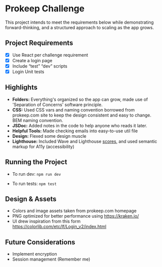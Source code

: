 # Prokeep Challenge

This project intends to meet the requirements below while demonstrating forward-thinking, and a structured approach to scaling as the app grows.

## Project Requirements

- [x] Use React per challenge requirement
- [x] Create a login page
- [x] Include “test” “dev” scripts
- [x] Login Unit tests

## Highlights

- **Folders:** Everything's organized so the app can grow, made use of 'Separation of Concerns' software principle.
- **CSS:** Used CSS vars and naming convention borrowed from prokeep.com site to keep the design consistent and easy to change. BEM naming convention.
- **JSDoc:** Added notes in the code to help anyone who reads it later.
- **Helpful Tools:** Made checking emails into easy-to-use util file
- **Design:** Flexed some design muscle
- **Lighthouse:** Included Wave and Lighthouse [scores](https://github.com/IshLovesLucy/tech-challenge-pk/blob/main/scores-lh-ax.png), and used semantic markup for A11y (accessibility)

## Running the Project

- To run dev:
  `npm run dev`

- To run tests:
  `npm test`

## Design & Assets

- Colors and image assets taken from prokeep.com homepage
- PNG optimized for better performance using https://kraken.io/
- UI drew inspiration from this form https://colorlib.com/etc/lf/Login_v2/index.html

## Future Considerations

- Implement encryption
- Session management (Remember me)
